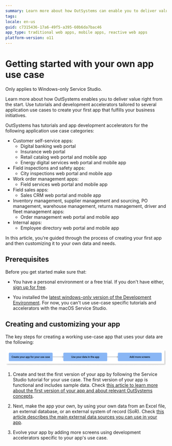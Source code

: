 ```yaml
---
summary: Learn more about how OutSystems can enable you to deliver value. In this article you're guided through the process of creating your first app that fulfills your business initiatives, using your own data.
tags:
locale: en-us
guid: c7315436-17a6-49f5-a395-60b6da7bac46
app_type: traditional web apps, mobile apps, reactive web apps
platform-version: o11
---
```


# Getting started with your own app use case

<div class="info" markdown="1">

Only applies to Windows-only Service Studio.

</div>

Learn more about how OutSystems enables you to deliver value right from the start.
Use tutorials and development accelerators tailored to several application use cases to create your first app that fulfills your business initiatives.

OutSystems has tutorials and app development accelerators for the following application use case categories:

* Customer self-service apps:
    * Digital banking web portal
    * Insurance web portal
    * Retail catalog web portal and mobile app
    * Energy digital services web portal and mobile app
* Field inspections and safety apps:
    * City inspections web portal and mobile app
* Work order management apps:
    * Field services web portal and mobile app
* Field sales apps:
    * Sales CRM web portal and mobile app
* Inventory management, supplier management and sourcing, PO management, warehouse management, returns management, driver and fleet management apps:
    * Order management web portal and mobile app
* Internal apps:
    * Employee directory web portal and mobile app

In this article, you're guided through the process of creating your first app and then customizing it to your own data and needs.

## Prerequisites

Before you get started make sure that:

* You have a personal environment or a free trial. If you don't have either, [sign up for free](https://www.outsystems.com/home/GetStartedForFree.aspx).

* You installed the [latest windows-only version of the Development Environment](https://www.outsystems.com/downloads/). For now, you can't use use-case specific tutorials and accelerators with the macOS Service Studio.

## Creating and customizing your app

The key steps for creating a working use-case app that uses your data are the following:

![Process overview for creating and customizing your use case app](images/create-your-app-use-case-diag.png)

1. Create and test the first version of your app by following the Service Studio tutorial for your use case. The first version of your app is functional and includes sample data. Check [this article to learn more about the first version of your app and about relevant OutSystems concepts](understand-create-app.md).

1. Next, make the app your own, by using your own data from an Excel file, an external database, or an external system of record (SoR). Check [this article describes the main external data sources you can use in your app](use-own-data.md).

1. Evolve your app by adding more screens using development accelerators specific to your app's use case.

